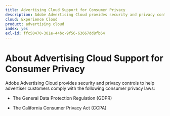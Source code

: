 ```yaml
---
title: Advertising Cloud Support for Consumer Privacy
description: Adobe Advertising Cloud provides security and privacy controls to help advertiser customers comply with consumer privacy laws.
cloud: Experience Cloud
product: advertising cloud
index: yes
exl-id: ffc50470-301e-44bc-9f56-63667dd8fb64
---
```

# About Advertising Cloud Support for Consumer Privacy

Adobe Advertising Cloud provides security and privacy controls to help advertiser customers comply with the following consumer privacy laws:

* The General Data Protection Regulation (GDPR)

* The California Consumer Privacy Act (CCPA)
